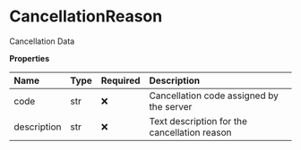 # CancellationReason

Cancellation Data

**Properties**

| Name        | Type | Required | Description                                  |
| :---------- | :--- | :------- | :------------------------------------------- |
| code        | str  | ❌       | Cancellation code assigned by the server     |
| description | str  | ❌       | Text description for the cancellation reason |

<!-- This file was generated by liblab | https://liblab.com/ -->
